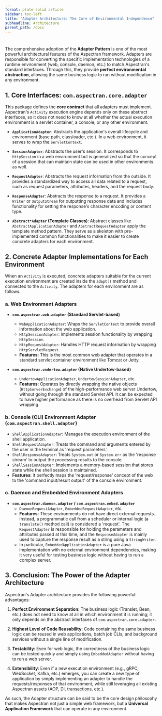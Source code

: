 ```yaml
---
format: plate solid article
sidebar: toc-left
title: "Adapter Architecture: The Core of Environmental Independence"
subheadline: Architecture
parent_path: /docs
---
```

#

The comprehensive adoption of the **Adapter Pattern** is one of the most powerful architectural features of the Aspectran framework. Adapters are responsible for converting the specific implementation technologies of a runtime environment (web, console, daemon, etc.) to match Aspectran's standard interfaces. Through this, they provide **perfect environmental abstraction**, allowing the same business logic to run without modification in any environment.

## 1. Core Interfaces: `com.aspectran.core.adapter`

This package defines the **core contract** that all adapters must implement. Aspectran's `Activity` execution engine depends only on these abstract interfaces, so it does not need to know at all whether the actual execution environment is a servlet container, a console, or any other environment.

-   **`ApplicationAdapter`**: Abstracts the application's overall lifecycle and environment (base path, classloader, etc.). In a web environment, it serves to wrap the `ServletContext`.

-   **`SessionAdapter`**: Abstracts the user's session. It corresponds to `HttpSession` in a web environment but is generalized so that the concept of a session that can maintain state can be used in other environments as well.

-   **`RequestAdapter`**: Abstracts the request information from the outside. It provides a standardized way to access all data related to a request, such as request parameters, attributes, headers, and the request body.

-   **`ResponseAdapter`**: Abstracts the response to a request. It provides a `Writer` or `OutputStream` for outputting response data and includes functionality for setting the response's character encoding or content type.

-   **`Abstract*Adapter` (Template Classes)**: Abstract classes like `AbstractApplicationAdapter` and `AbstractRequestAdapter` apply the template method pattern. They serve as a skeleton with pre-implemented common functionalities to make it easier to create concrete adapters for each environment.

## 2. Concrete Adapter Implementations for Each Environment

When an `Activity` is executed, concrete adapters suitable for the current execution environment are created inside the `adapt()` method and connected to the `Activity`. The adapters for each environment are as follows.

### a. Web Environment Adapters

-   **`com.aspectran.web.adapter` (Standard Servlet-based)**
    -   `WebApplicationAdapter`: Wraps the `ServletContext` to provide overall information about the web application.
    -   `HttpSessionAdapter`: Implements session functionality by wrapping `HttpSession`.
    -   `HttpRequestAdapter`: Handles HTTP request information by wrapping `HttpServletRequest`.
    -   **Features**: This is the most common web adapter that operates in a standard servlet container environment like Tomcat or Jetty.

-   **`com.aspectran.undertow.adapter` (Native Undertow-based)**
    -   `UndertowApplicationAdapter`, `UndertowSessionAdapter`, etc.
    -   **Features**: Operates by directly wrapping the native objects (`HttpServerExchange`) of the high-performance web server Undertow, without going through the standard Servlet API. It can be expected to have higher performance as there is no overhead from Servlet API wrapping.

### b. Console (CLI) Environment Adapter (`com.aspectran.shell.adapter`)

-   `ShellApplicationAdapter`: Manages the execution environment of the shell application.
-   `ShellRequestAdapter`: Treats the command and arguments entered by the user in the terminal as 'request parameters'.
-   `ShellResponseAdapter`: Treats `System.out` or `System.err` as the 'response stream' to output the processing results to the console.
-   `ShellSessionAdapter`: Implements a memory-based session that stores state while the shell session is maintained.
-   **Features**: It perfectly maps the 'request/response' concept of the web to the 'command input/result output' of the console environment.

### c. Daemon and Embedded Environment Adapters

-   **`com.aspectran.daemon.adapter` / `com.aspectran.embed.adapter`**
    -   `DaemonRequestAdapter`, `EmbeddedRequestAdapter`, etc.
    -   **Features**: These environments do not have direct external requests. Instead, a programmatic call from a scheduler or internal logic (a `translate()` method call) is considered a 'request'. The `RequestAdapter` is responsible for holding the parameters and attributes passed at this time, and the `ResponseAdapter` is mainly used to capture the response result as a string using a `StringWriter`.
    -   In particular, `EmbeddedApplicationAdapter` is a pure Java implementation with no external environment dependencies, making it very useful for testing business logic without having to run a complex server.

## 3. Conclusion: The Power of the Adapter Architecture

Aspectran's Adapter architecture provides the following powerful advantages:

1.  **Perfect Environment Separation**: The business logic (Translet, Bean, etc.) does not need to know at all in which environment it is running; it only depends on the abstract interfaces of `com.aspectran.core.adapter`.

2.  **Highest Level of Code Reusability**: Code containing the same business logic can be reused in web applications, batch job CLIs, and background services without a single line of modification.

3.  **Testability**: Even for web logic, the correctness of the business logic can be tested quickly and simply using `EmbeddedAdapter` without having to run a web server.

4.  **Extensibility**: Even if a new execution environment (e.g., gRPC, WebSocket, Kafka, etc.) emerges, you can create a new type of application by simply implementing an adapter to handle the requests/responses of that environment, while still leveraging all existing Aspectran assets (AOP, DI, transactions, etc.).

As such, the Adapter structure can be said to be the core design philosophy that makes Aspectran not just a simple web framework, but a **Universal Application Framework** that can operate in any environment.
